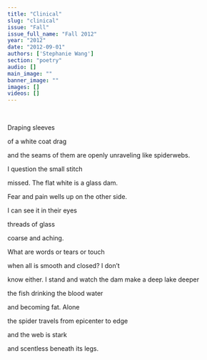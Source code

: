 ```yaml
---
title: "Clinical"
slug: "clinical"
issue: "Fall"
issue_full_name: "Fall 2012"
year: "2012"
date: "2012-09-01"
authors: ['Stephanie Wang']
section: "poetry"
audio: []
main_image: ""
banner_image: ""
images: []
videos: []
---
```

 

Draping sleeves

of a white coat drag

and the seams of them are openly unraveling like spiderwebs.  
 

I question the small stitch

missed. The flat white is a glass dam.

Fear and pain wells up on the other side.

I can see it in their eyes

threads of glass

coarse and aching.

What are words or tears or touch

when all is smooth and closed? I don’t

know either. I stand and watch the dam make a deep lake deeper

the fish drinking the blood water

and becoming fat. Alone

the spider travels from epicenter to edge

and the web is stark

and scentless beneath its legs. 

 

